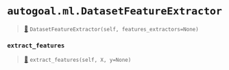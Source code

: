 # `autogoal.ml.DatasetFeatureExtractor`

> [📝](https://github.com/autogal/autogoal/blob/main/autogoal/ml/_metalearning.py#L59)
> `DatasetFeatureExtractor(self, features_extractors=None)`

### `extract_features`

> [📝](https://github.com/autogoal/autogoal/blob/main/autogoal/ml/_metalearning.py#L63)
> `extract_features(self, X, y=None)`


